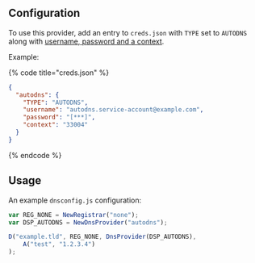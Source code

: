 ## Configuration

To use this provider, add an entry to `creds.json` with `TYPE` set to `AUTODNS` along with
[username, password and a context](https://help.internetx.com/display/APIXMLEN/Authentication#Authentication-AuthenticationviaCredentials(username/password/context)).

Example:

{% code title="creds.json" %}
```json
{
  "autodns": {
    "TYPE": "AUTODNS",
    "username": "autodns.service-account@example.com",
    "password": "[***]",
    "context": "33004"
  }
}
```
{% endcode %}

## Usage

An example `dnsconfig.js` configuration:

```javascript
var REG_NONE = NewRegistrar("none");
var DSP_AUTODNS = NewDnsProvider("autodns");

D("example.tld", REG_NONE, DnsProvider(DSP_AUTODNS),
    A("test", "1.2.3.4")
);
```
